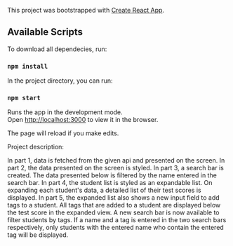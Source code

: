 This project was bootstrapped with [Create React App](https://github.com/facebook/create-react-app).

## Available Scripts

To download all dependecies, run:

### `npm install`


In the project directory, you can run:

### `npm start`

Runs the app in the development mode.<br>
Open [http://localhost:3000](http://localhost:3000) to view it in the browser.

The page will reload if you make edits.<br>


Project description:

In part 1, data is fetched from the given api and presented on the screen.
In part 2, the data presented on the screen is styled.
In part 3, a search bar is created. The data presented below is filtered by the name entered in the search bar.
In part 4, the student list is styled as an expandable list. On expanding each student's data, a detailed list of their test scores is displayed.
In part 5, the expanded list also shows a new input field to add tags to a student. All tags that are added to a student are displayed below the test score in the expanded view. A new search bar is now available to filter students by tags. 
If a name and a tag is entered in the two search bars respectively, only students with the entered name who contain the entered tag will be displayed.

